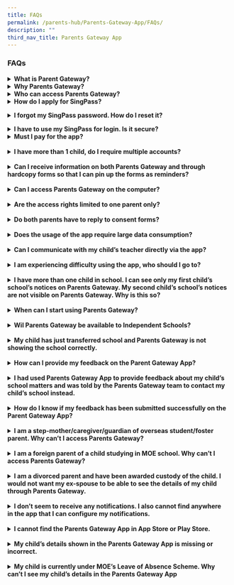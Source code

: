 ```yaml
---
title: FAQs
permalink: /parents-hub/Parents-Gateway-App/FAQs/
description: ""
third_nav_title: Parents Gateway App
---
```

### FAQs
<details><summary><b>What is Parent Gateway?</b></summary> <p>Parents Gateway is a mobile app available on iOS and Android for parents. It affords schools the convenience of updating parents of your schools’ programmes and for&nbsp;parents to provide consent for their children to participate in school activities.</p></details>
<details><summary><b>Why Parents Gateway?</b></summary><p></p><p>The digitalisation of administrative paperwork (such as issuing, collating of forms) will help alleviate the administrative load of teachers and allow them to devote more time to nurture their students.    </p></details>
<details><summary><b>Who can access Parents Gateway?</b></summary><p>Parents Gateway contains sensitive information about students and their parents. Access to the mobile app is restricted to parents and legal guardians who are Singpass holders. If you fall into any of the following categories, you are eligible to apply for SingPass:
</p><ul type="1">
	<li> Singapore Citizen and Permanent Resident </li>
	<li>  Employment Pass and Personalised Employment Pass holders </li>
	<li>  EntrePass holders </li>
	<li>S-Pass holders</li>
	<li>Dependant Pass holders (of EP, PEP, EntrePass and S-Pass holders)</li>
	<li> Long Term Visit Pass-Plus (LTVP+) holders</li>
	<li>  Long Term Visit Pass holders</li>
	<li>Selected Work Permit Holders who require SingPass to access government digital services. Visit <a href="https://service2.mom.gov.sg/workpass/enquiry/prelanding">WPOL Enquiry Service</a> to check your status.</li>
</ul> Schools will continue to issue hardcopy letters and consent forms to parents and legal guardians who are unable to onboard Parents Gateway.<p></p></details>
<details><summary><b>How do I apply for SingPass?</b></summary><p>Please visit the&nbsp;[SingPass website](https://www.singpass.gov.sg/), or scan the QR codes below to register for a SingPass and set up the 2-Step Verification (2FA). 
<img style="width:60%" src="/images/Parents'%20Hub/singpass%20qr%20code%20scanner.png">

Should you require further assistance, please contact SingPass Helpdesk at 6643-0555.</p></details>

<details><summary><b>I forgot my SingPass password. How do I reset it?</b></summary><p>If you have set up your SingPass 2FA, you can reset your password instantly online:&nbsp;

  

i. Visit&nbsp;[https://www.singpass.gov.sg](https://www.singpass.gov.sg/)&nbsp;

ii. Select “Reset Password” icon on the scroll bar. Enter your NRIC/FIN details, followed by your SMS/Token One-Time Password.&nbsp;

iii. Create your new SingPass password.  </p></details>

<details><summary><b>I have to use my SingPass for login. Is it secure?</b></summary><p>SingPass is an online account management for access to Singapore Government e-services. It allows users to access hundreds of government services easily and securely online.&nbsp;  </p></details>
<details><summary><b>Must I pay for the app?</b></summary><p>Parents Gateway is free-of-charge.  </p></details>
&nbsp;
<details><summary><b>I have more than 1 child, do I require multiple accounts?</b></summary><p>No, you do not need multiple accounts. You will be able to access all your children’s information through a single platform on Parents Gateway, even if your children are attending different schools.</p></details>
&nbsp;  
<details><summary><b>Can I receive information on both Parents Gateway and through hardcopy forms so that I can pin up the forms as reminders?</b></summary><p>Parents are encouraged to view the school announcements and consent forms using the app. For parents who wish to receive reminders on upcoming events, there is an “Add to Calendar” feature. Upon selection, the event would be synced with your phone calendar.  
</p></details>
&nbsp;
<details><summary><b>Can I access Parents Gateway on the computer?</b></summary><p>Parents Gateway is only available as a mobile application. Supported OS Versions: Android 5.0 or later &amp; iOS 9.1 or later. </p></details>
&nbsp;
<details><summary><b>Are the access rights limited to one parent only?</b></summary><p>No, both parents can access their children’s information simultaneously from their respective Parents Gateway accounts.&nbsp;  </p></details>
&nbsp;
<details><summary><b>Do both parents have to reply to consent forms?</b></summary><p>Only a single consent is required. Once consent has been given, it cannot be edited by either parent. Should there be a change in decision, parents have to inform the school directly.  </p></details>
&nbsp;
<details><summary><b>Does the usage of the app require large data consumption?</b></summary><p>Parents Gateway does not require large data consumption.&nbsp;  </p></details>
&nbsp;
<details><summary><b>Can I communicate with my child’s teacher directly via the app?</b></summary><p>This feature is not available at this point in time.&nbsp;  </p></details>
&nbsp;
<details><summary><b>I am experiencing difficulty using the app, who should I go to?</b></summary><p>You may approach your child’s school for assistance.&nbsp;&nbsp; </p></details>
&nbsp;
<details><summary><b>I have more than one child in school. I can see only my first child’s school’s notices on Parents Gateway. My second child’s school’s notices are not visible on Parents Gateway. Why is this so?</b></summary><p>Initial implementation of Parents Gateway involved implementation in 66 pilot schools. Your first child’s school might have been one of these schools which piloted Parents Gateway. Your second child’s school may not have onboarded yet because it was not part of the initial 66 schools who implemented Parents Gateway.&nbsp;Your child’s school will notify you on the date of implementation.</p></details>
&nbsp;
<details><summary><b> When can I start using Parents Gateway?  </b></summary><p>School may not have started using Parents Gateway yet. Parents are advised to wait for notifications from schools on its date of implementation.</p></details>
&nbsp;
<details><summary><b>Wil Parents Gateway be available to Independent Schools?</b></summary><p>Yes, Parents Gateway will be available to all government / government-aided and independent schools.&nbsp;</p></details>
&nbsp;
<details><summary><b>My child has just transferred school and Parents Gateway is not showing the school correctly.</b></summary><p>It takes time for school to update the school records in MOE database before the updates can be reflected in Parents Gateway. Alternatively, you may approach your child’s current school for assistance.&nbsp;</p></details>
&nbsp;
<details><summary><b>How can I provide my feedback on the Parent Gateway App?</b></summary><p>Feedback can be provided via the app through&nbsp;<b>Profile&gt;Feedback</b></p></details>
&nbsp;
<details><summary><b>I had used Parents Gateway App to provide feedback about my child’s school matters and was told by the Parents Gateway team to contact my child’s school instead.</b></summary><p>The feedback provided by Parents Gateway App is only for the usage of the App only. For school related matter, kindly contact your child’s school directly for assistance.&nbsp;</p></details>
&nbsp;
<details><summary><b>How do I know if my feedback has been submitted successfully on the Parent Gateway App?</b></summary><p>The Parents Gateway team will usually respond to take parents’ feedback within 3 working days.&nbsp;</p></details>
&nbsp;
<details><summary><b>I am a step-mother/caregiver/guardian of overseas student/foster parent. Why can’t I access Parents Gateway?</b></summary><p>Parents Gateway can only be assessed by Parents and Legal Guardians. Schools will continue to issue hardcopy letters to sole caregivers who are unable to onboard Parents Gateway.</p></details>
&nbsp;
<details><summary><b>I am a foreign parent of a child studying in MOE school. Why can’t I access Parents Gateway?
</b></summary><p>Parents Gateway can only be assessed by Parents and Legal Guardians who have registered with SingPass and MOE database using their NRIC/FIN number. Schools will continue to issue hardcopy letters to parents who are unable to onboard Parents Gateway.&nbsp;  
</p></details>
&nbsp;
<details><summary><b>I am a divorced parent and have been awarded custody of the child. I would not want my ex-spouse to be able to see the details of my child through Parents Gateway.</b></summary><p>kindly approach your child’s school for assistance.</p></details>
&nbsp;
	<details><summary><b>I don’t seem to receive any notifications. I also cannot find anywhere in&nbsp;the app that I can configure my notifications.</b></summary><p>Any announcements sent to parents will be accompanied by in-app notifications only.&nbsp; 
	For notification to work, kindly ensure that : &nbsp;

&nbsp; &nbsp; &nbsp; 1\. You remained logged on the app.&nbsp;

&nbsp; &nbsp; &nbsp; 2\. The notification for Parents Gateway is enabled in your phone&nbsp;

&nbsp; &nbsp; &nbsp;  3\. You have downloaded the latest version of the app.&nbsp; 
	
	If the issue still persists, kindly provide feedback to the Parents Gateway Support through the app with information of your phone:
	
&nbsp; &nbsp; &nbsp; • Phone model&nbsp;

&nbsp; &nbsp; &nbsp; • Phone device version&nbsp; 
</p></details>
&nbsp;
<details><summary><b>I cannot find the Parents Gateway App in App Store or Play Store.</b></summary><p>Kindly set the country of your App Store or Play Store to Singapore.&nbsp; 
	<b>Play Store</b>&nbsp;

&nbsp; &nbsp; &nbsp; 1\. Launch Play Store&nbsp;

&nbsp; &nbsp; &nbsp; 2\. Select Account&nbsp;

&nbsp; &nbsp; &nbsp; 3\. Tap Country and select Singapore

  

<b>App Store</b>&nbsp;

&nbsp; &nbsp; &nbsp; 1\. Open Settings and go to “iTunes &amp; App Stores”&nbsp;

&nbsp; &nbsp; &nbsp; 2\. Tap on Apple ID and enter the associated password&nbsp;

&nbsp; &nbsp; &nbsp; 3\. Choose “Country/Region” and select Singapore to associate the account with.&nbsp;
</p></details>
&nbsp;
<details><summary><b>My child’s details shown in the Parents Gateway App is missing or incorrect.</b></summary><p>&nbsp;Parents Gateway takes data from MOE database. For any updates to MOE database, kindly check with your child’s school.  </p></details>
&nbsp;
<details><summary><b>My child is currently under MOE’s Leave of Absence Scheme. Why can’t I see my child’s details in the Parents Gateway App</b></summary><p>Parents Gateway supports day-to-day schooling activities of the child. It does not include students that are on leave of absence.</p></details>